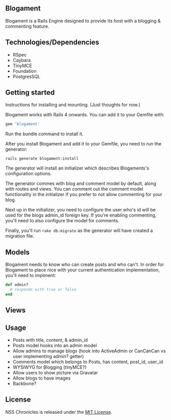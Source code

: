 ## Blogament

Blogament is a Rails Engine designed to provide its host with a blogging & commenting feature.

## Technologies/Dependencies
- RSpec
- Caybara
- TinyMCE
- Foundation
- PostgresSQL

## Getting started
Instructions for installing and mounting. (Just thoughts for now.)

Blogament works with Rails 4 onwards. You can add it to your Gemfile with:

```ruby
gem 'blogament'
```
Run the bundle command to install it.

After you install Blogament and add it to your Gemfile, you need to run the generator:

```console
rails generate blogament:install
```

The generator will install an initializer which describes Blogaments's configuration options.

The generator commes with blog and comment model by default, along with routes and views. You can comment out the comment model functionality
in the initializer if you prefer to not allow commenting for your blog.

Next up in the initializer, you need to configure the user who's id will be used for the blogs admin_id foreign key.
If you're enabling commenting, you'll need to also configure the model for comments.

Finally, you'll run `rake db:migrate` as the generator will have created a migration file.

## Models

Blogament needs to know who can create posts and who can't. In order for Blogament to place nice with your current authentication
implementation, you'll need to implment:

```ruby
def admin?
  # responds with true or false
end
```
## Views


## Usage

- Posts with title, content, & admin_id
- Posts model hooks into an admin model
- Allow admins to manage blogs (hook into ActiveAdmin or CanCanCan vs user implementing admin? getter)
- Comments model which belongs to Posts, has content, post_id, user_id
- WYSIWYG for Blogging (tinyMCE?)
- Allow users to show picture via Gravatar 
- Allow blogs to have images
- Backbone?

## License

NSS Chronicles is released under the [MIT License](http://www.opensource.org/licenses/MIT).
